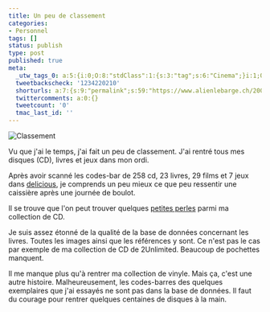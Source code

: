 ```yaml
---
title: Un peu de classement
categories:
- Personnel
tags: []
status: publish
type: post
published: true
meta:
  _utw_tags_0: a:5:{i:0;O:8:"stdClass":1:{s:3:"tag";s:6:"Cinema";}i:1;O:8:"stdClass":1:{s:3:"tag";s:4:"Jeux";}i:2;O:8:"stdClass":1:{s:3:"tag";s:5:"Livre";}i:3;O:8:"stdClass":1:{s:3:"tag";s:7:"Musique";}i:4;O:8:"stdClass":1:{s:3:"tag";s:9:"Personnel";}}
  tweetbackscheck: '1234220210'
  shorturls: a:7:{s:9:"permalink";s:59:"https://www.alienlebarge.ch/2007/05/25/un-peu-de-classement/";s:7:"tinyurl";s:25:"https://tinyurl.com/cfm5ak";s:4:"isgd";s:17:"https://is.gd/iwku";s:5:"bitly";s:19:"https://bit.ly/13OTB";s:5:"snipr";s:22:"https://snipr.com/bd2xm";s:5:"snurl";s:22:"https://snurl.com/bd2xm";s:7:"snipurl";s:24:"https://snipurl.com/bd2xm";}
  twittercomments: a:0:{}
  tweetcount: '0'
  tmac_last_id: ''
---
```

<img src="https://dlgjp9x71cipk.cloudfront.net/2007/05/classement.png" alt="Classement" />

Vu que j'ai le temps, j'ai fait un peu de classement. J'ai rentré tous mes disques (CD), livres et jeux dans mon ordi.

Après avoir scanné les codes-bar de 258 cd, 23 livres, 29 films et 7 jeux dans <a href="https://www.delicious-monster.com/" title="Delicious Library">delicious</a>, je comprends un peu mieux ce que peu ressentir une caissière après une journée de boulot.

Il se trouve que l'on peut trouver quelques <a href="https://dlgjp9x71cipk.cloudfront.net/2007/05/les_visiteurs.jpg" title="Les Visiteurs - C’est OK!">petites perles</a> parmi ma collection de CD.

Je suis assez étonné de la qualité de la base de données concernant les livres. Toutes les images ainsi que les références y sont. Ce n'est pas le cas par exemple de ma collection de CD de 2Unlimited. Beaucoup de pochettes manquent.

Il me manque plus qu'à rentrer ma collection de vinyle. Mais ça, c'est une autre histoire. Malheureusement, les codes-barres des quelques exemplaires que j'ai essayés ne sont pas dans la base de données. Il faut du courage pour rentrer quelques centaines de disques à la main.
